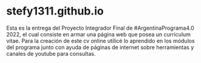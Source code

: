 # stefy1311.github.io
Esta es la entrega del Proyecto Integrador Final de #ArgentinaPrograma4.0 2022, el cual consiste en armar una página web que posea un curriculum vitae. Para la creación de este cv online utilicé lo aprendido en los módulos del programa junto con ayuda de páginas de internet sobre herramientas y canales de youtube para consultas.
